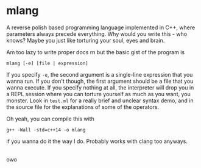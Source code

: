 # mlang

A reverse polish based programming language implemented in C++, where parameters always precede everything. Why would you
write this - who knows?
Maybe you just like torturing your soul, eyes and brain. <br>

Am too lazy to write proper docs rn but the basic gist of the program is
```
mlang [-e] [file | expression]
```
If you specify `-e`, the second argument is a single-line expression that you wanna run. If you don't though,
the first argument should be a file that you wanna execute.
If you specify nothing at all, the interpreter will drop you in a REPL session where you can torture yourself as much
as you want, you monster. Look in `test.ml` for a really brief and unclear syntax demo, and in the source file for the
explanations of some of the operators. <br>

Oh yeah, you can compile this with
```
g++ -Wall -std=c++14 -o mlang
```
if you wanna do it the way I do. Probably works with clang too anyways.<br><br>

owo
